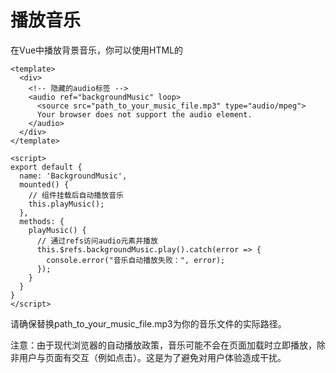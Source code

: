 # 播放音乐

在Vue中播放背景音乐，你可以使用HTML的<audio>标签，并通过Vue的生命周期钩子来控制音乐的播放。以下是一个简单的例子：

```vue
<template>
  <div>
    <!-- 隐藏的audio标签 -->
    <audio ref="backgroundMusic" loop>
      <source src="path_to_your_music_file.mp3" type="audio/mpeg">
      Your browser does not support the audio element.
    </audio>
  </div>
</template>

<script>
export default {
  name: 'BackgroundMusic',
  mounted() {
    // 组件挂载后自动播放音乐
    this.playMusic();
  },
  methods: {
    playMusic() {
      // 通过refs访问audio元素并播放
      this.$refs.backgroundMusic.play().catch(error => {
        console.error("音乐自动播放失败：", error);
      });
    }
  }
}
</script>
```

请确保替换path_to_your_music_file.mp3为你的音乐文件的实际路径。

注意：由于现代浏览器的自动播放政策，音乐可能不会在页面加载时立即播放，除非用户与页面有交互（例如点击）。这是为了避免对用户体验造成干扰。
